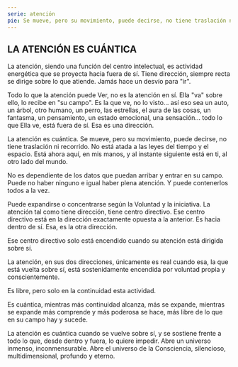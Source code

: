 ```yaml
---
serie: atención
pie: Se mueve, pero su movimiento, puede decirse, no tiene traslación ni recorrido
---
```


## LA ATENCIÓN ES CUÁNTICA

La atención, siendo una función del centro intelectual, es actividad energética que se proyecta hacia fuera de sí. Tiene dirección, siempre recta se dirige sobre lo que atiende. Jamás hace un desvío para "ir".

Todo lo que la atención puede Ver, no es la atención en sí. Ella "va" sobre ello, lo recibe en "su campo". Es la que ve, no lo visto… así eso sea un auto, un árbol, otro humano, un perro, las estrellas, el aura de las cosas, un fantasma, un pensamiento, un estado emocional, una sensación… todo lo que Ella ve, está fuera de sí. Esa es una dirección.

La atención es cuántica. Se mueve, pero su movimiento, puede decirse, no tiene traslación ni recorrido. No está atada a las leyes del tiempo y el espacio. Está ahora aquí, en mis manos, y al instante siguiente está en ti, al otro lado del mundo.

No es dependiente de los datos que puedan arribar y entrar en su campo. Puede no haber ninguno e igual haber plena atención. Y puede contenerlos todos a la vez.

Puede expandirse o concentrarse según la Voluntad y la iniciativa.
La atención tal como tiene dirección, tiene centro directivo. Ese centro directivo está en la dirección exactamente opuesta a la anterior. Es hacia dentro de sí. Esa, es la otra dirección.

Ese centro directivo solo está encendido cuando su atención está dirigida sobre sí.

La atención, en sus dos direcciones, únicamente es real cuando esa, la que está vuelta sobre sí, está sostenidamente encendida por voluntad propia y conscientemente.

Es libre, pero solo en la continuidad esta actividad.

Es cuántica, mientras más continuidad alcanza, más se expande, mientras se expande más comprende y más poderosa se hace, más libre de lo que en su campo hay y sucede.

La atención es cuántica cuando se vuelve sobre sí, y se sostiene frente a todo lo que, desde dentro y fuera, lo quiere impedir. Abre un universo inmenso, inconmensurable. Abre el universo de la Consciencia, silencioso, multidimensional, profundo y eterno.
